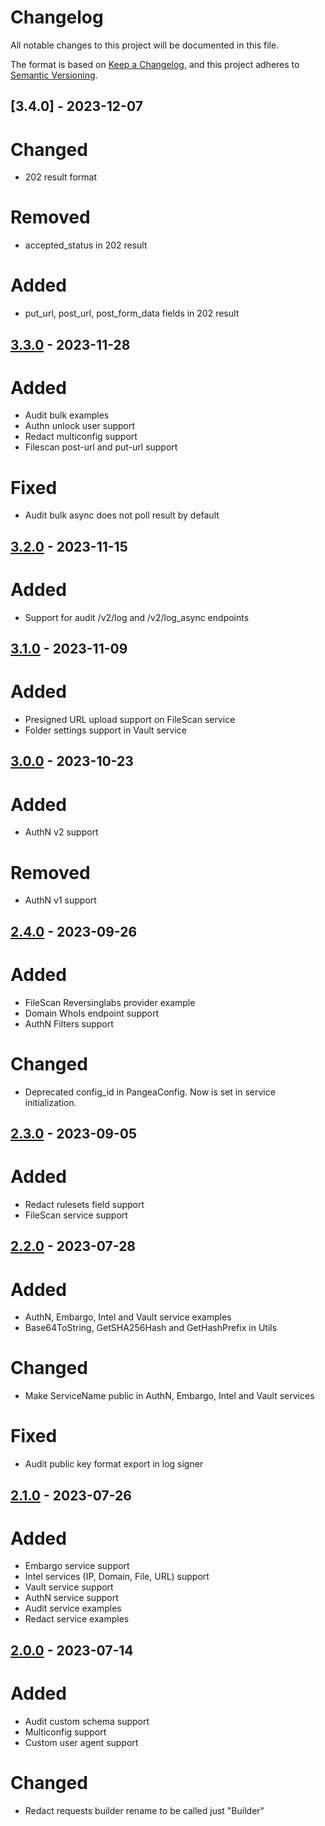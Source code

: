 # Changelog

All notable changes to this project will be documented in this file.

The format is based on [Keep a Changelog](https://keepachangelog.com/en/1.0.0/),
and this project adheres to [Semantic Versioning](https://semver.org/spec/v2.0.0.html).


## [3.4.0] - 2023-12-07

# Changed 

- 202 result format

# Removed

- accepted_status in 202 result

# Added 

- put_url, post_url, post_form_data fields in 202 result


## [3.3.0] - 2023-11-28

# Added

- Audit bulk examples
- Authn unlock user support
- Redact multiconfig support
- Filescan post-url and put-url support

# Fixed

- Audit bulk async does not poll result by default


## [3.2.0] - 2023-11-15

# Added

- Support for audit /v2/log and /v2/log_async endpoints


## [3.1.0] - 2023-11-09

# Added

- Presigned URL upload support on FileScan service
- Folder settings support in Vault service

## [3.0.0] - 2023-10-23

# Added 

- AuthN v2 support 

# Removed

- AuthN v1 support


## [2.4.0] - 2023-09-26

# Added

- FileScan Reversinglabs provider example
- Domain WhoIs endpoint support
- AuthN Filters support

# Changed

- Deprecated config_id in PangeaConfig. Now is set in service initialization.


## [2.3.0] - 2023-09-05

# Added

- Redact rulesets field support 
- FileScan service support


## [2.2.0] - 2023-07-28 

# Added

- AuthN, Embargo, Intel and Vault service examples
- Base64ToString, GetSHA256Hash and GetHashPrefix in Utils

# Changed

- Make ServiceName public in AuthN, Embargo, Intel and Vault services

# Fixed

- Audit public key format export in log signer


## [2.1.0] - 2023-07-26 

# Added 

- Embargo service support
- Intel services (IP, Domain, File, URL) support
- Vault service support
- AuthN service support
- Audit service examples
- Redact service examples


## [2.0.0] - 2023-07-14

# Added

- Audit custom schema support 
- Multiconfig support 
- Custom user agent support

# Changed

- Redact requests builder rename to be called just "Builder" 


[unreleased]: https://github.com/pangeacyber/pangea-dotnet/compare/v3.3.0...main
[3.3.0]: https://github.com/pangeacyber/pangea-dotnet/compare/v3.2.0...v3.3.0
[3.2.0]: https://github.com/pangeacyber/pangea-dotnet/compare/v3.1.0...v3.2.0
[3.1.0]: https://github.com/pangeacyber/pangea-dotnet/compare/v3.0.0...v3.1.0
[3.0.0]: https://github.com/pangeacyber/pangea-dotnet/compare/v2.4.0...v3.0.0
[2.4.0]: https://github.com/pangeacyber/pangea-dotnet/compare/v2.3.0...v2.4.0
[2.3.0]: https://github.com/pangeacyber/pangea-dotnet/compare/v2.2.0...v2.3.0
[2.2.0]: https://github.com/pangeacyber/pangea-dotnet/compare/v2.1.0...v2.2.0
[2.1.0]: https://github.com/pangeacyber/pangea-dotnet/compare/v2.0.0...v2.1.0
[2.0.0]: https://github.com/pangeacyber/pangea-dotnet/releases/tag/v2.0.0
